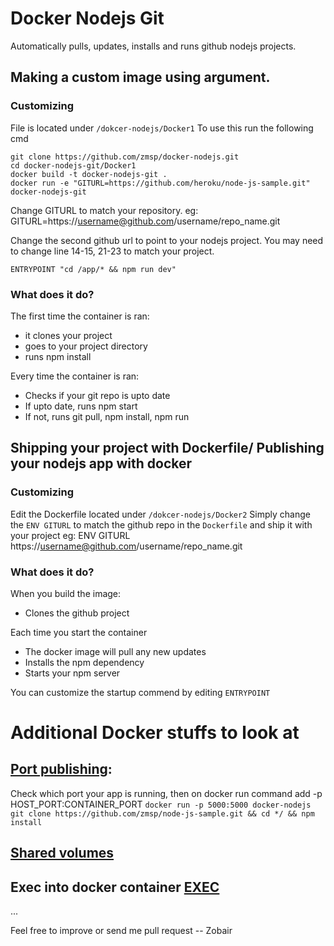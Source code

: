 # Docker Nodejs Git
Automatically pulls, updates, installs and runs github nodejs projects.

## Making a custom image using argument. 

### Customizing

File is located under  `/dokcer-nodejs/Docker1`
To use this run the following cmd

```
git clone https://github.com/zmsp/docker-nodejs.git
cd docker-nodejs-git/Docker1
docker build -t docker-nodejs-git .
docker run -e "GITURL=https://github.com/heroku/node-js-sample.git" docker-nodejs-git
```
Change GITURL to match your repository. 
eg: GITURL=https://username@github.com/username/repo_name.git

Change the second github url to point to your nodejs project.
You may need to change line 14-15, 21-23 to match your project.

`ENTRYPOINT "cd /app/* && npm run dev"`

### What does it do?
The first time the container is ran: 

* it clones your project
* goes to your project directory
* runs npm install

Every time the container is ran: 

* Checks if your git repo is upto date
* If upto date, runs npm start
* If not, runs git pull, npm install, npm run


## Shipping your project with Dockerfile/ Publishing your nodejs app with docker
### Customizing
Edit the Dockerfile located under `/dokcer-nodejs/Docker2`
Simply change the   `ENV GITURL` to match the github repo in the `Dockerfile` and ship it with your project
eg: ENV GITURL https://username@github.com/username/repo_name.git
### What does it do?
When you build the image:

* Clones the github project

Each time you start the container

* The docker image will pull any new updates
* Installs the npm dependency 
* Starts your npm server

You can customize the startup commend by editing `ENTRYPOINT`

# Additional Docker stuffs to look at
## [Port publishing](http://docs.docker.com/engine/reference/run/):
Check which port your app is running, then on docker run command add -p HOST_PORT:CONTAINER_PORT
`docker run -p 5000:5000 docker-nodejs git clone https://github.com/zmsp/node-js-sample.git && cd */ && npm install`
## [Shared volumes](http://docs.docker.com/engine/userguide/dockervolumes/)
## Exec into docker container [EXEC](http://docs.docker.com/engine/reference/commandline/exec/)
...

Feel free to improve or send me pull request
-- Zobair
